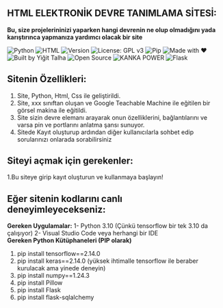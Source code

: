 ## HTML ELEKTRONİK DEVRE TANIMLAMA SİTESİ:

**Bu, size projelerininizi yaparken hangi devrenin ne olup olmadığını yada karıştırınca yapmanıza yardımcı olacak bir site**

![Python](https://img.shields.io/badge/Python-3.10-blue?logo=python)
![HTML](https://img.shields.io/badge/HTML5-e34c26?logo=html5&logoColor=white)
![Version](https://img.shields.io/badge/Version-1.0.0-blue)
![License: GPL v3](https://img.shields.io/badge/License-GPLv3-blue.svg)
![Pip](https://img.shields.io/badge/pip-ready-blue?logo=pypi)
![Made with ❤️](https://img.shields.io/badge/Made%20with-%E2%9D%A4-red)
![Built by Yiğit Talha](https://img.shields.io/badge/Built%20by-Yiğit%20Talha-blueviolet)
![Open Source](https://img.shields.io/badge/Open%20Source-Yes-brightgreen)
![KANKA POWER](https://img.shields.io/badge/KANKA--POWER-🔥🔥🔥-orange)
![Flask](https://img.shields.io/badge/Flask-Web_App-000000?logo=flask)




## Sitenin Özellikleri:
1. Site, Python, Html, Css ile geliştirildi.
2. Site, xxx sınıftan oluşan ve Google Teachable Machine ile eğitilen bir görsel makina ile eğitildi.
3. Site sizin devre elemanı arayarak onun özelliklerini, bağlantılarını ve varsa pin ve portlarını anlatma şansı sunuyor.
4. Sitede Kayıt oluşturup ardından diğer kullanıcılarla sohbet edip sorularınızı onlarada sorabilirsiniz

## Siteyi açmak için gerekenler:
1.Bu siteye girip kayıt oluşturun ve kullanmaya başlayın!

## Eğer sitenin kodlarını canlı deneyimleyecekseniz:
**Gereken Uygulamalar:**
1- Python 3.10 (Çünkü tensorflow bir tek 3.10 da çalışıyor)
2- Visual Studio Code veya herhangi bir IDE  
**Gereken Python Kütüphaneleri (PIP olarak)**
1. pip install tensorflow==2.14.0
2. pip install keras==2.14.0 (yüksek ihtimalle tensorflow ile beraber kurulacak ama yinede deneyin)
3. pip install numpy==1.24.3
4. pip install Pillow
5. pip install Flask
6. pip install flask-sqlalchemy


